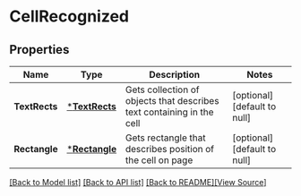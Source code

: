 # CellRecognized


## Properties
Name | Type | Description | Notes
------------ | ------------- | ------------- | -------------
**TextRects** | [***TextRects**](TextRects.md) | Gets collection of  objects that describes text containing in the cell | [optional] [default to null]
**Rectangle** | [***Rectangle**](Rectangle.md) | Gets rectangle that describes position of the cell on page | [optional] [default to null]

[[Back to Model list]](../README.md#documentation-for-models) [[Back to API list]](../README.md#documentation-for-api-endpoints) [[Back to README]](../README.md)[[View Source]](../cell_recognized.go)


